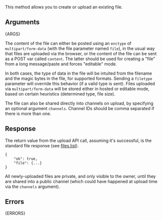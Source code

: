 
This method allows you to create or upload an existing file.


## Arguments

{ARGS}


The content of the file can either be posted using an `enctype` of `multipart/form-data` (with the file parameter named `file`), 
in the usual way that files are uploaded via the browser, or the content of the file can be sent as a POST var called `content`.
The latter should be used for creating a "file" from a long message/paste and forces "editable" mode.

In both cases, the type of data in the file will be intuited from the filename and the magic bytes in the file, for supported 
formats. Sending a `filetype` parameter will override this behavior (if a valid type is sent). Files uploaded via 
`multipart/form-data` will be stored either in hosted or editable mode, based on certain heuristics (determined
type, file size).

The file can also be shared directly into channels on upload, by specifying an optional argument `channels`. Channel IDs should
be comma separated if there is more than one.


## Response

The return value from the upload API call, assuming it's successful, is the standard file response (see [files.list](/methods/files.list)).

	{
	    "ok": true,
	    "file": {...}
	}

All newly-uploaded files are private, and only visible to the owner, until they are shared into a public channel (which could 
have happened at upload time via the `channels` argument).


## Errors

{ERRORS}
